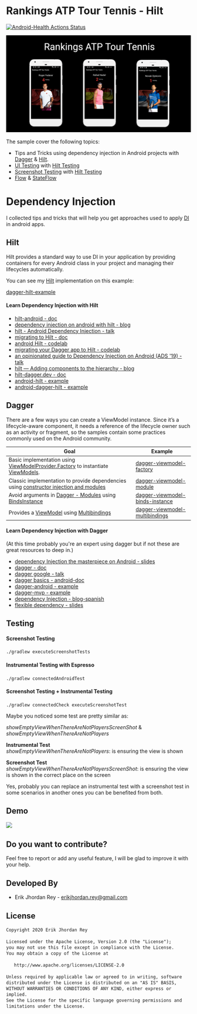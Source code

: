 # Rankings ATP Tour Tennis - Hilt 
[![Android-Health Actions Status](https://github.com/erikjhordan-rey/ATP-Rankings-Hilt-Dagger/workflows/Android-Health/badge.svg)](https://github.com/erikjhordan-rey/ATP-Rankings-Hilt-Dagger/actions)


![](./art/atp-tour.png)

The sample cover the following topics:

* Tips and Tricks using dependency injection in Android projects with [Dagger](https://dagger.dev/) & [Hilt](https://developer.android.com/training/dependency-injection/hilt-android).
* [UI Testing](https://developer.android.com/training/testing/ui-testing/espresso-testing) with [Hilt Testing](https://developer.android.com/training/dependency-injection/hilt-testing?authuser=1)
* [Screenshot Testing](http://facebook.github.io/screenshot-tests-for-android/#getting-started) with [Hilt Testing](https://developer.android.com/training/dependency-injection/hilt-testing?authuser=1)
* [Flow](https://kotlin.github.io/kotlinx.coroutines/kotlinx-coroutines-core/kotlinx.coroutines.flow/-flow/index.html) & [StateFlow](https://kotlin.github.io/kotlinx.coroutines/kotlinx-coroutines-core/kotlinx.coroutines.flow/-state-flow/) 

# Dependency Injection 

I collected tips and tricks that will help you get approaches used to apply [DI](https://martinfowler.com/articles/injection.html) in android apps.

## Hilt

Hilt provides a standard way to use DI in your application by providing containers for every Android class in your project and managing their lifecycles automatically.

You can see my [Hilt](https://github.com/erikjhordan-rey/ATP-Rankings-di/tree/master) implementation on this example:

[dagger-hilt-example](https://github.com/erikjhordan-rey/ATP-Rankings-di/tree/master) 

#### Learn Dependency Injection with Hilt

* [hilt-android - doc](https://developer.android.com/training/dependency-injection/hilt-android)
* [dependency injection on android with hilt - blog](https://medium.com/androiddevelopers/dependency-injection-on-android-with-hilt-67b6031e62d)
* [hilt - Android Dependency Injection - talk](https://www.youtube.com/watch?v=B56oV3IHMxg)
* [migrating to Hilt - doc](https://dagger.dev/hilt/migration-guide)
* [android Hilt - codelab](https://codelabs.developers.google.com/codelabs/android-hilt/#1)
* [migrating your Dagger app to Hilt - codelab](https://codelabs.developers.google.com/codelabs/android-dagger-to-hilt/#0)
* [an opinionated guide to Dependency Injection on Android (ADS '19) - talk](https://www.youtube.com/watch?v=o-ins1nvbDg&t=216s)
* [hilt — Adding components to the hierarchy - blog](https://medium.com/androiddevelopers/hilt-adding-components-to-the-hierarchy-96f207d6d92d)
* [hilt-dagger.dev - doc](https://dagger.dev/hilt/)
* [android-hilt - example](https://github.com/googlecodelabs/android-hilt)
* [android-dagger-hilt - example](https://github.com/googlecodelabs/android-dagger-to-hilt)

## Dagger

There are a few ways you can create a ViewModel instance. Since it’s a lifecycle-aware component, it needs a reference of the lifecycle owner such as an activity or fragment, so the samples contain some practices commonly used on the Android community.

Goal | Example |
--- | --- | 
Basic implementation using [ViewModelProvider.Factory](https://codelabs.developers.google.com/codelabs/kotlin-android-training-view-model/#0) to instantiate [ViewModels](https://developer.android.com/topic/libraries/architecture/viewmodel). | [dagger-viewmodel-factory](https://github.com/erikjhordan-rey/ATP-Rankings-di/tree/dagger-viewmodel-factory) |
Classic implementation to provide dependencies using [constructor injection and modules](https://dagger.dev/dev-guide/) | [dagger-viewmodel-module](https://github.com/erikjhordan-rey/ATP-Rankings-di/tree/dagger-viewmodel-module) |
Avoid arguments in [Dagger - Modules](https://dagger.dev/hilt/modules.html) using [BindsInstance](https://dagger.dev/api/2.10/dagger/BindsInstance.html) | [dagger-viewmodel-binds-instance](https://github.com/erikjhordan-rey/ATP-Rankings-di/tree/dagger-viewmodel-binds-instance) |
Provides a [ViewModel](https://developer.android.com/topic/libraries/architecture/viewmodel) using [Multibindings](https://dagger.dev/dev-guide/multibindings.html) | [dagger-viewmodel-multibindings](https://github.com/erikjhordan-rey/ATP-Rankings-di/tree/dagger-viewmodel-multibindings) |

#### Learn Dependency Injection with Dagger

(At this time probably you're an expert using dagger but if not these are great resources to deep in.)

* [dependency Injection the masterpiece on Android - slides](https://speakerdeck.com/erikjhordan_rey/dependency-injection-the-masterpiece-on-android)
* [dagger - doc](https://dagger.dev/)
* [dagger google - talk](https://www.youtube.com/watch?v=oK_XtfXPkqw)
* [dagger basics - android-doc](https://developer.android.com/training/dependency-injection/dagger-basics?authuser=1)
* [dagger-android - example](https://github.com/erikjhordan-rey/Kata-Dagger2-Android)
* [dagger-mvp - example](https://github.com/erikjhordan-rey/Dagger2-MVP-Sample)
* [dependency Injection - blog-spanish](https://erikjhordan-rey.github.io/blog/2016/04/25/ANDROID-dependency-injection.html)
* [flexible dependency - slides](https://speakerdeck.com/erikjhordan_rey/flexible-dependency)

## Testing

#### Screenshot Testing

`./gradlew executeScreenshotTests`

#### Instrumental Testing with Espresso 

`./gradlew connectedAndroidTest`

#### Screenshot Testing + Instrumental Testing

`./gradlew connectedCheck executeScreenshotTest`

Maybe you noticed some test are pretty similar as:

*showEmptyViewWhenThereAreNotPlayersScreenShot* & *showEmptyViewWhenThereAreNotPlayers*
    
**Instrumental Test**    
*showEmptyViewWhenThereAreNotPlayers*: is ensuring the view is shown

**Screenshot Test**  
*showEmptyViewWhenThereAreNotPlayersScreenShot*: is ensuring the view is shown in the correct place on the screen

Yes, probably you can replace an instrumental test with a screenshot test in some scenarios in another ones you can be benefited from both.

## Demo

<img src="https://user-images.githubusercontent.com/5893477/94775536-a349f980-0385-11eb-990a-1d12b9ae0f52.gif" width="260">

Do you want to contribute?
--------------------------

Feel free to report or add any useful feature, I will be glad to improve it with your help.

Developed By
------------

* Erik Jhordan Rey  - <erikjhordan.rey@gmail.com> 

License
-------

    Copyright 2020 Erik Jhordan Rey

    Licensed under the Apache License, Version 2.0 (the "License");
    you may not use this file except in compliance with the License.
    You may obtain a copy of the License at

       http://www.apache.org/licenses/LICENSE-2.0

    Unless required by applicable law or agreed to in writing, software
    distributed under the License is distributed on an "AS IS" BASIS,
    WITHOUT WARRANTIES OR CONDITIONS OF ANY KIND, either express or implied.
    See the License for the specific language governing permissions and
    limitations under the License.
